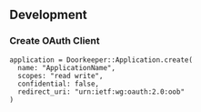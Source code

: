 ## Development

### Create OAuth Client

```
application = Doorkeeper::Application.create(
  name: "ApplicationName",
  scopes: "read write",
  confidential: false,
  redirect_uri: "urn:ietf:wg:oauth:2.0:oob"
)
```
